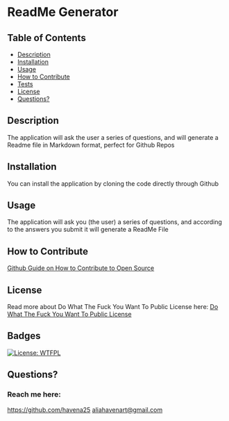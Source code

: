 # ReadMe Generator
  
  ## Table of Contents
  * [Description](#description)
  * [Installation](#installation)
  * [Usage](#usage)
  * [How to Contribute](#how-to-contribute)
  * [Tests](#tests)
  * [License](#license)
  * [Questions?](#questions)
  
  ## Description
  The application will ask the user a series of questions, and will generate a Readme file in Markdown format, perfect for Github Repos

  ## Installation
  You can install the application by cloning the code directly through Github

  ## Usage
  The application will ask you (the user) a series of questions, and according to the answers you submit it will generate a ReadMe File

  ## How to Contribute
  [Github Guide on How to Contribute to Open Source](https://github.com/freeCodeCamp/how-to-contribute-to-open-source)
  


  ## License
  Read more about Do What The Fuck You Want To Public License here:
  [Do What The Fuck You Want To Public License](http://www.wtfpl.net/about/)

  ## Badges
  [![License: WTFPL](https://img.shields.io/badge/License-WTFPL-brightgreen.svg)](http://www.wtfpl.net/about/)
  

  ## Questions?
  ### Reach me here: 
  https://github.com/havena25
  aliahavenart@gmail.com